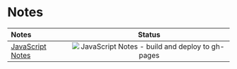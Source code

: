 # Notes

| Notes | Status |
|:--|:--:|
|[JavaScript Notes](https://books.onejar99.com/notes-box/javascript-notes/)| ![JavaScript Notes - build and deploy to gh-pages](https://github.com/onejar99/notes-box/workflows/JavaScript%20Notes%20-%20build%20and%20deploy%20to%20gh-pages/badge.svg) |
